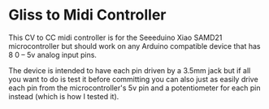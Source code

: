 # Gliss to Midi Controller

This CV to CC midi controller is for the Seeeduino Xiao SAMD21 microcontroller but should work on any Arduino compatible device that has 8 0 – 5v analog input pins.

The device is intended to have each pin driven by a 3.5mm jack but if all you want to do is test it before committing you can also just as easily drive each pin from the microcontroller's 5v pin and a potentiometer for each pin instead (which is how I tested it).
